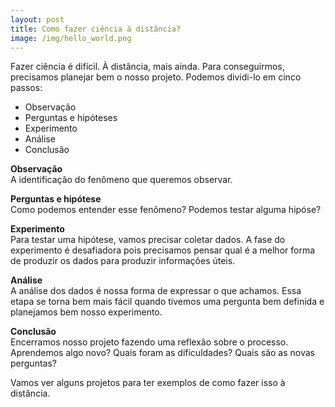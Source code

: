 ```yaml
---
layout: post
title: Como fazer ciência à distância?
image: /img/hello_world.png
---
```


Fazer ciência é difícil. À distância, mais ainda. Para conseguirmos, precisamos
planejar bem o nosso projeto. Podemos dividi-lo em cinco passos:

- Observação
- Perguntas e hipóteses
- Experimento
- Análise
- Conclusão

**Observação**  
A identificação do fenômeno que queremos observar.

**Perguntas e hipótese**  
Como podemos entender esse fenômeno? Podemos testar alguma hipóse?

**Experimento**  
Para testar uma hipótese, vamos precisar coletar dados. A fase do experimento é
desafiadora pois precisamos pensar qual é a melhor forma de produzir os dados
para produzir informações úteis.

**Análise**  
A análise dos dados é nossa forma de expressar o que achamos. Essa etapa se torna
bem mais fácil quando tivemos uma pergunta bem definida e planejamos bem nosso experimento.

**Conclusão**  
Encerramos nosso projeto fazendo uma reflexão sobre o processo. Aprendemos algo novo?
Quais foram as dificuldades? Quais são as novas perguntas?  

Vamos ver alguns projetos para ter exemplos de como fazer isso à distância.
